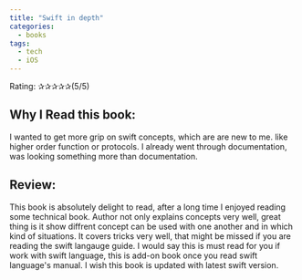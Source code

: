 ```yaml
---
title: "Swift in depth"
categories:
  - books
tags:
  - tech
  - iOS
---
```

Rating: ✰✰✰✰✰(5/5)

## Why I Read this book:
I wanted to get more grip on swift concepts, which are are new to me. like higher order function or protocols. I already went through documentation, was looking something more than documentation. 

## Review:
This book is absolutely delight to read, after a long time I enjoyed reading some technical book. Author not only explains concepts very well, great thing is it show diffrent concept can be used with one another and in which kind of situations. It covers tricks very well, that might be missed if you are reading the swift langauge guide. I would say this is must read for you if work with swift language, this is add-on book once you read swift language's manual. I wish this book is updated with latest swift version.



